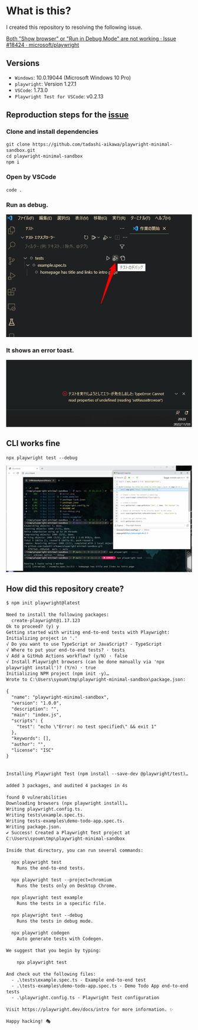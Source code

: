 # What is this?

I created this repository to resolving the following issue.

[Both "Show browser" or "Run in Debug Mode" are not working · Issue \#18424 · microsoft/playwright](https://github.com/microsoft/playwright/issues/18424)

## Versions

- `Windows`: 10.0.19044 (Microsoft Windows 10 Pro)
- `playwright`: Version 1.27.1
- `VSCode`: 1.73.0
- `Playwright Test for VSCode`: v0.2.13

## Reproduction steps for the [issue](https://github.com/microsoft/playwright/issues/18424)

### Clone and install dependencies

```console
git clone https://github.com/tadashi-aikawa/playwright-minimal-sandbox.git
cd playwright-minimal-sandbox
npm i
```

### Open by VSCode

```console
code .
```

### Run as debug.

![](./run-debug.png)

### It shows an error toast.

![](./error.png)

## CLI works fine

```console
npx playwright test --debug
```

![](cli-is-ok.png)

## How did this repository create?

```console
$ npm init playwright@latest

Need to install the following packages:
  create-playwright@1.17.123
Ok to proceed? (y) y
Getting started with writing end-to-end tests with Playwright:
Initializing project in '.'
√ Do you want to use TypeScript or JavaScript? · TypeScript
√ Where to put your end-to-end tests? · tests
√ Add a GitHub Actions workflow? (y/N) · false
√ Install Playwright browsers (can be done manually via 'npx playwright install')? (Y/n) · true
Initializing NPM project (npm init -y)…
Wrote to C:\Users\syoum\tmp\playwright-minimal-sandbox\package.json:

{
  "name": "playwright-minimal-sandbox",
  "version": "1.0.0",
  "description": "",
  "main": "index.js",
  "scripts": {
    "test": "echo \"Error: no test specified\" && exit 1"
  },
  "keywords": [],
  "author": "",
  "license": "ISC"
}


Installing Playwright Test (npm install --save-dev @playwright/test)…

added 3 packages, and audited 4 packages in 4s

found 0 vulnerabilities
Downloading browsers (npx playwright install)…
Writing playwright.config.ts.
Writing tests\example.spec.ts.
Writing tests-examples\demo-todo-app.spec.ts.
Writing package.json.
✔ Success! Created a Playwright Test project at C:\Users\syoum\tmp\playwright-minimal-sandbox

Inside that directory, you can run several commands:

  npx playwright test
    Runs the end-to-end tests.

  npx playwright test --project=chromium
    Runs the tests only on Desktop Chrome.

  npx playwright test example
    Runs the tests in a specific file.

  npx playwright test --debug
    Runs the tests in debug mode.

  npx playwright codegen
    Auto generate tests with Codegen.

We suggest that you begin by typing:

    npx playwright test

And check out the following files:
  - .\tests\example.spec.ts - Example end-to-end test
  - .\tests-examples\demo-todo-app.spec.ts - Demo Todo App end-to-end tests
  - .\playwright.config.ts - Playwright Test configuration

Visit https://playwright.dev/docs/intro for more information. ✨

Happy hacking! 🎭
```
